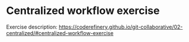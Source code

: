 # Centralized workflow exercise
Exercise description: https://coderefinery.github.io/git-collaborative/02-centralized/#centralized-workflow-exercise
